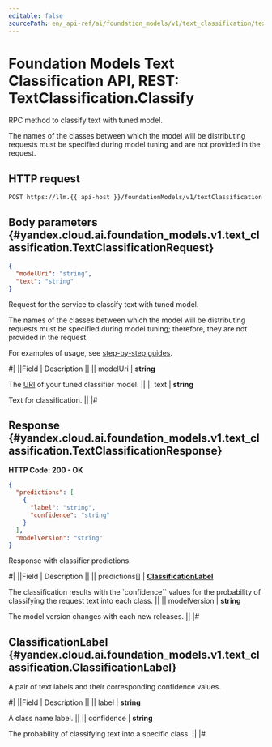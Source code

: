 ```yaml
---
editable: false
sourcePath: en/_api-ref/ai/foundation_models/v1/text_classification/text-classification/api-ref/TextClassification/classify.md
---
```


# Foundation Models Text Classification API, REST: TextClassification.Classify

RPC method to classify text with tuned model.

The names of the classes between which the model will be distributing requests
must be specified during model tuning and are not provided in the request.

## HTTP request

```
POST https://llm.{{ api-host }}/foundationModels/v1/textClassification
```

## Body parameters {#yandex.cloud.ai.foundation_models.v1.text_classification.TextClassificationRequest}

```json
{
  "modelUri": "string",
  "text": "string"
}
```

Request for the service to classify text with tuned model.

The names of the classes between which the model will be distributing requests must be specified during model tuning;
therefore, they are not provided in the request.

For examples of usage, see [step-by-step guides](/docs/foundation-models/operations/classifier/additionally-trained).

#|
||Field | Description ||
|| modelUri | **string**

The [URI](/docs/foundation-models/concepts/classifier/models) of your tuned classifier model. ||
|| text | **string**

Text for classification. ||
|#

## Response {#yandex.cloud.ai.foundation_models.v1.text_classification.TextClassificationResponse}

**HTTP Code: 200 - OK**

```json
{
  "predictions": [
    {
      "label": "string",
      "confidence": "string"
    }
  ],
  "modelVersion": "string"
}
```

Response with classifier predictions.

#|
||Field | Description ||
|| predictions[] | **[ClassificationLabel](#yandex.cloud.ai.foundation_models.v1.text_classification.ClassificationLabel)**

The classification results with the `confidence`` values
for the probability of classifying the request text into each class. ||
|| modelVersion | **string**

The model version changes with each new releases. ||
|#

## ClassificationLabel {#yandex.cloud.ai.foundation_models.v1.text_classification.ClassificationLabel}

A pair of text labels and their corresponding confidence values.

#|
||Field | Description ||
|| label | **string**

A class name label. ||
|| confidence | **string**

The probability of classifying text into a specific class. ||
|#
